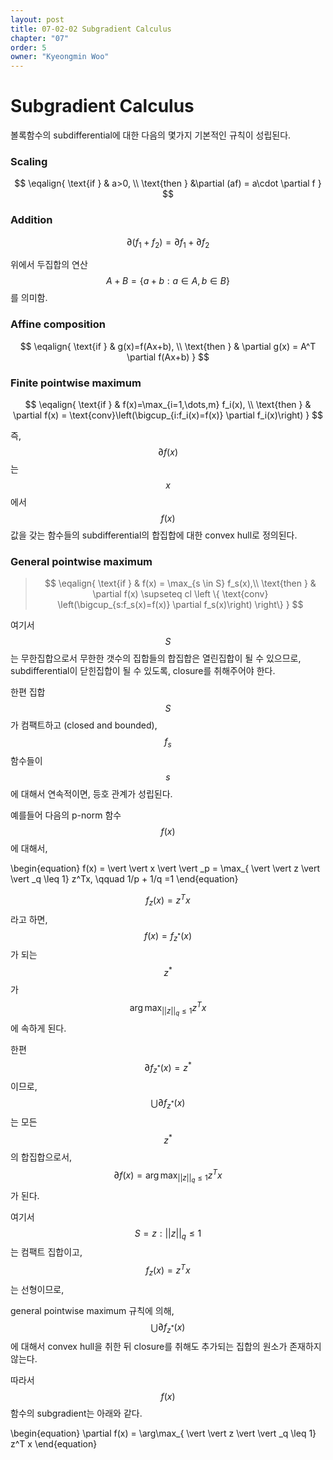 ```yaml
---
layout: post
title: 07-02-02 Subgradient Calculus
chapter: "07"
order: 5
owner: "Kyeongmin Woo"
---
```


# Subgradient Calculus

볼록함수의 subdifferential에 대한 다음의 몇가지 기본적인 규칙이 성립된다.

### Scaling

>
$$
\eqalign{
\text{if } & a>0, \\
\text{then } &\partial (af) = a\cdot \partial f
}
$$

### Addition

>
$$\partial(f_1 + f_2) = \partial f_1 + \partial f_2$$

위에서 두집합의 연산 $$A+B= \{a+b:a\in A, b \in B\}$$를 의미함. 

### Affine composition 

>
$$
\eqalign{
\text{if } & g(x)=f(Ax+b), \\
\text{then } & \partial g(x) = A^T \partial f(Ax+b)
}
$$

### Finite pointwise maximum

>
$$
\eqalign{
\text{if } & f(x)=\max_{i=1,\dots,m} f_i(x), \\
\text{then } & \partial f(x) = \text{conv}\left(\bigcup_{i:f_i(x)=f(x)} \partial f_i(x)\right)
}
$$

즉, $$\partial f(x)$$는 $$x$$에서 $$f(x)$$값을 갖는 함수들의 subdifferential의 합집합에 대한 convex hull로 정의된다. 

### General pointwise maximum

>$$
\eqalign{
\text{if } & f(x) = \max_{s \in S} f_s(x),\\ 
\text{then } & \partial f(x) \supseteq cl \left \{ \text{conv} \left(\bigcup_{s:f_s(x)=f(x)} \partial f_s(x)\right) \right\}
}
$$


여기서 $$S$$는 무한집합으로서 무한한 갯수의 집합들의 합집합은 열린집합이 될 수 있으므로, subdifferential이 닫힌집합이 될 수 있도록, closure를 취해주어야 한다. 

한편 집합 $$S$$가 컴팩트하고 (closed and bounded), $$f_s$$ 함수들이 $$s$$에 대해서 연속적이면, 등호 관계가 성립된다. 

예를들어 다음의 p-norm 함수 $$f(x)$$에 대해서,  
>
\begin{equation}
f(x) =  \vert  \vert x \vert  \vert \_p = \max_{ \vert  \vert z \vert  \vert _q \leq 1} z^Tx, \qquad 1/p + 1/q =1
\end{equation}

$$f_z(x)=z^Tx$$라고 하면, $$f(x)=f_{z^*}(x)$$가 되는 $$z^*$$가 $$\arg\max_{ \vert  \vert z \vert  \vert _q \leq 1} z^Tx$$에 속하게 된다. 

한편 $$\partial f_{z^*}(x)=z^*$$ 이므로, $$\bigcup \partial f_{z^*}(x)$$는 모든 $$z^*$$의 합집합으로서, $$\partial f(x) = \arg\max_{ \vert  \vert z \vert  \vert _q \leq 1} z^Tx$$ 가 된다.  

여기서 $$S={z: \vert  \vert z \vert  \vert _q \leq 1}$$는 컴팩트 집합이고, $$f_z(x)=z^Tx$$는 선형이므로,

general pointwise maximum 규칙에 의해,  $$\bigcup \partial f_{z^*}(x)$$에 대해서 convex hull을 취한 뒤 closure를 취해도 추가되는 집합의 원소가 존재하지 않는다. 

따라서 $$f(x)$$ 함수의 subgradient는 아래와 같다.

>
\begin{equation}
\partial f(x) = \arg\max_{ \vert  \vert z \vert  \vert _q \leq 1} z^T x
\end{equation}
